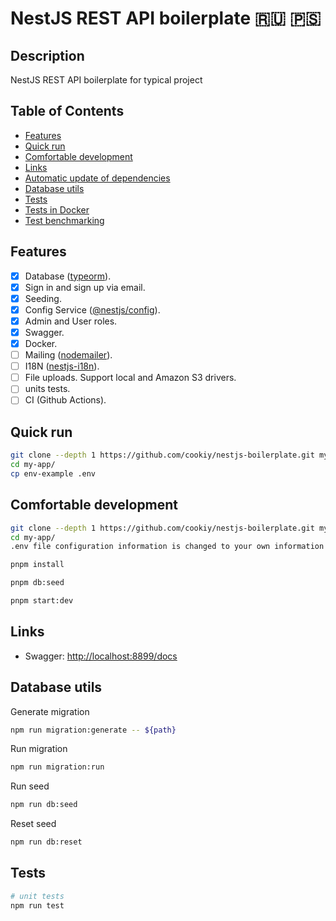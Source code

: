 # NestJS REST API boilerplate 🇷🇺 🇵🇸

## Description <!-- omit in toc -->

NestJS REST API boilerplate for typical project

## Table of Contents <!-- omit in toc -->

- [Features](#features)
- [Quick run](#quick-run)
- [Comfortable development](#comfortable-development)
- [Links](#links)
- [Automatic update of dependencies](#automatic-update-of-dependencies)
- [Database utils](#database-utils)
- [Tests](#tests)
- [Tests in Docker](#tests-in-docker)
- [Test benchmarking](#test-benchmarking)

## Features

- [x] Database ([typeorm](https://www.npmjs.com/package/typeorm)).
- [x] Sign in and sign up via email.
- [x] Seeding.
- [x] Config Service ([@nestjs/config](https://www.npmjs.com/package/@nestjs/config)).
- [x] Admin and User roles.
- [x] Swagger.
- [x] Docker.
- [ ] Mailing ([nodemailer](https://www.npmjs.com/package/nodemailer)).
- [ ] I18N ([nestjs-i18n](https://www.npmjs.com/package/nestjs-i18n)).
- [ ] File uploads. Support local and Amazon S3 drivers.
- [ ] units tests.
- [ ] CI (Github Actions).

## Quick run

```bash
git clone --depth 1 https://github.com/cookiy/nestjs-boilerplate.git my-app
cd my-app/
cp env-example .env
```



## Comfortable development

```bash
git clone --depth 1 https://github.com/cookiy/nestjs-boilerplate.git my-app
cd my-app/
.env file configuration information is changed to your own information
```


```bash
pnpm install

pnpm db:seed

pnpm start:dev
```

## Links

- Swagger: <http://localhost:8899/docs>


## Database utils

Generate migration

```bash
npm run migration:generate -- ${path}
```

Run migration

```bash
npm run migration:run
```


Run seed

```bash
npm run db:seed
```

Reset seed

```bash
npm run db:reset
```
## Tests

```bash
# unit tests
npm run test

